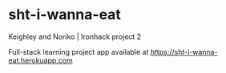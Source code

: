 # sht-i-wanna-eat
Keighley and Noriko | Ironhack project 2

Full-stack learning project app available at https://sht-i-wanna-eat.herokuapp.com
